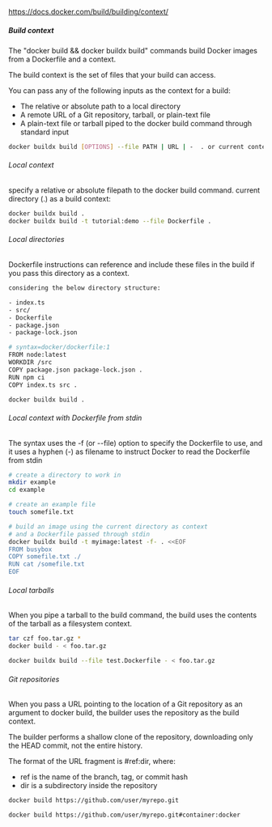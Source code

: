 https://docs.docker.com/build/building/context/

##### Build context

The "docker build && docker buildx build" commands build Docker images from a Dockerfile and a context.

The build context is the set of files that your build can access.

You can pass any of the following inputs as the context for a build:

- The relative or absolute path to a local directory
- A remote URL of a Git repository, tarball, or plain-text file
- A plain-text file or tarball piped to the docker build command through standard input

``````sh
docker buildx build [OPTIONS] --file PATH | URL | -  . or current context or directory of the file.      

``````

###### Local context
specify a relative or absolute filepath to the docker build command. current directory (.) as a build context:

``````sh
docker buildx build .
docker buildx build -t tutorial:demo --file Dockerfile .                   

``````
###### Local directories
Dockerfile instructions can reference and include these files in the build if you pass this directory as a context.

``````sh
considering the below directory structure:

- index.ts 
- src/
- Dockerfile
- package.json
- package-lock.json
``````
``````sh
# syntax=docker/dockerfile:1
FROM node:latest
WORKDIR /src
COPY package.json package-lock.json .
RUN npm ci
COPY index.ts src .

docker buildx build .
``````

###### Local context with Dockerfile from stdin

The syntax uses the -f (or --file) option to specify the Dockerfile to use, and it uses a hyphen (-) as filename to instruct Docker to read the Dockerfile from stdin

``````sh
# create a directory to work in
mkdir example
cd example

# create an example file
touch somefile.txt

# build an image using the current directory as context
# and a Dockerfile passed through stdin
docker buildx build -t myimage:latest -f- . <<EOF
FROM busybox
COPY somefile.txt ./
RUN cat /somefile.txt
EOF    

``````
###### Local tarballs
When you pipe a tarball to the build command, the build uses the contents of the tarball as a filesystem context.

``````sh
tar czf foo.tar.gz *
docker build - < foo.tar.gz

docker buildx build --file test.Dockerfile - < foo.tar.gz
``````

###### Git repositories
When you pass a URL pointing to the location of a Git repository as an argument to docker build, the builder uses the repository as the build context.

The builder performs a shallow clone of the repository, downloading only the HEAD commit, not the entire history.

The format of the URL fragment is #ref:dir, where:

- ref is the name of the branch, tag, or commit hash
- dir is a subdirectory inside the repository
``````sh
docker build https://github.com/user/myrepo.git

docker build https://github.com/user/myrepo.git#container:docker

``````
